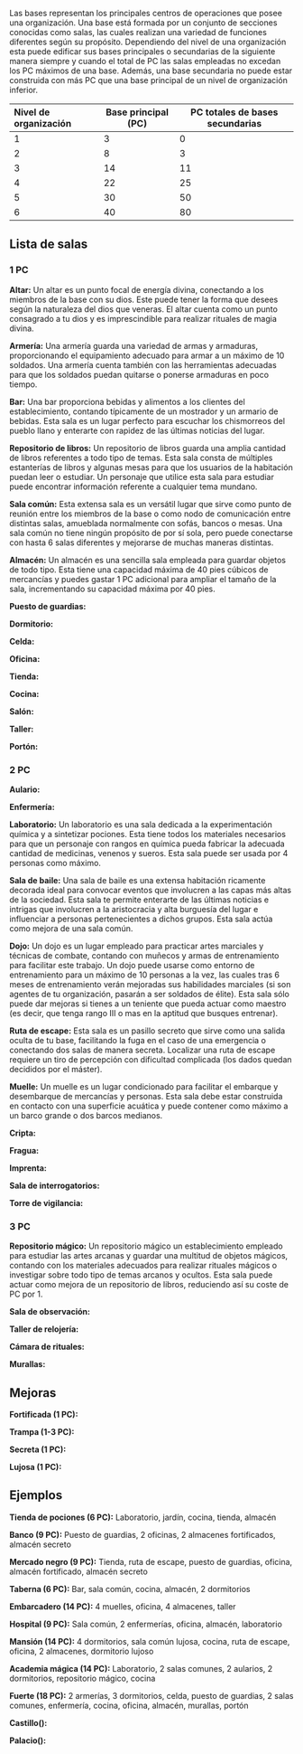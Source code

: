 Las bases representan los principales centros de operaciones que posee una organización. Una base está formada por un conjunto de secciones conocidas como salas, las cuales realizan una variedad de funciones diferentes según su propósito. Dependiendo del nivel de una organización esta puede edificar sus bases principales o secundarias de la siguiente manera siempre y cuando el total de PC las salas empleadas no excedan los PC máximos de una base. Además, una base secundaria no puede estar construida con más PC que una base principal de un nivel de organización inferior.

| Nivel de organización | Base principal (PC) | PC totales de bases secundarias |
| :-------------------- | ------------------- | ------------------------------- |
| 1                     | 3                   | 0                               |
| 2                     | 8                   | 3                               |
| 3                     | 14                  | 11                              |
| 4                     | 22                  | 25                              |
| 5                     | 30                  | 50                              |
| 6                     | 40                  | 80                              |

## Lista de salas

### 1 PC

**Altar:** Un altar es un punto focal de energía divina, conectando a los miembros de la base con su dios. Este puede tener la forma que desees según la naturaleza del dios que veneras. El altar cuenta como un punto consagrado a tu dios y es imprescindible para realizar rituales de magia divina. 

**Armería:** Una armería guarda una variedad de armas y armaduras, proporcionando el equipamiento adecuado para armar a un máximo de 10 soldados. Una armería cuenta también con las herramientas adecuadas para que los soldados puedan quitarse o ponerse armaduras en poco tiempo.

**Bar:** Una bar proporciona bebidas y alimentos a los clientes del establecimiento, contando típicamente de un mostrador y un armario de bebidas. Esta sala es un lugar perfecto para escuchar los chismorreos del pueblo llano y enterarte con rapidez de las últimas noticias del lugar. 

**Repositorio de libros:** Un repositorio de libros guarda una amplia cantidad de libros referentes a todo tipo de temas. Esta sala consta de múltiples estanterías de libros y algunas mesas para que los usuarios de la habitación puedan leer o estudiar. Un personaje que utilice esta sala para estudiar puede encontrar información referente a cualquier tema mundano. 

**Sala común:** Esta extensa sala es un versátil lugar que sirve como punto de reunión entre los miembros de la base o como nodo de comunicación entre distintas salas, amueblada normalmente con sofás, bancos o mesas. Una sala común no tiene ningún propósito de por sí sola, pero puede conectarse con hasta 6 salas diferentes y mejorarse de muchas maneras distintas.

**Almacén:** Un almacén es una sencilla sala empleada para guardar objetos de todo tipo. Esta tiene una capacidad máxima de 40 pies cúbicos de mercancías y puedes gastar 1 PC adicional para ampliar el tamaño de la sala, incrementando su capacidad máxima por 40 pies.

**Puesto de guardias:**

**Dormitorio:** 

**Celda:** 

**Oficina:** 

**Tienda:** 

**Cocina:**  

**Salón:**

**Taller:**

**Portón:**

### 2 PC

**Aulario:**

**Enfermería:**

**Laboratorio:** Un laboratorio es una sala dedicada a la experimentación química y a sintetizar pociones. Esta tiene todos los materiales necesarios para que un personaje con rangos en química pueda fabricar la adecuada cantidad de medicinas, venenos y sueros. Esta sala puede ser usada por 4 personas como máximo.

**Sala de baile:** Una sala de baile es una extensa habitación ricamente decorada ideal para convocar eventos que involucren a las capas más altas de la sociedad. Esta sala te permite enterarte de las últimas noticias e intrigas que involucren a la aristocracia y alta burguesía del lugar e influenciar a personas pertenecientes a dichos grupos. Esta sala actúa como mejora de una sala común.

**Dojo:** Un dojo es un lugar empleado para practicar artes marciales y técnicas de combate, contando con muñecos y armas de entrenamiento para facilitar este trabajo. Un dojo puede usarse como entorno de entrenamiento para un máximo de 10 personas a la vez, las cuales tras 6 meses de entrenamiento verán mejoradas sus habilidades marciales (si son agentes de tu organización, pasarán a ser soldados de élite). Esta sala sólo puede dar mejoras si tienes a un teniente que pueda actuar como maestro (es decir, que tenga rango III o mas en la aptitud que busques entrenar).

**Ruta de escape:** Esta sala es un pasillo secreto que sirve como una salida oculta de tu base, facilitando la fuga en el caso de una emergencia o conectando dos salas de manera secreta. Localizar una ruta de escape requiere un tiro de percepción con dificultad complicada (los dados quedan decididos por el máster).

**Muelle:** Un muelle es un lugar condicionado para facilitar el embarque y desembarque de mercancías y personas. Esta sala debe estar construida en contacto con una superficie acuática y puede contener como máximo a un barco grande o dos barcos medianos.

**Cripta:**

**Fragua:**

**Imprenta:**

**Sala de interrogatorios:**

**Torre de vigilancia:**

### 3 PC

**Repositorio mágico:** Un repositorio mágico un establecimiento empleado para estudiar las artes arcanas y guardar una multitud de objetos mágicos, contando con los materiales adecuados para realizar rituales mágicos o investigar sobre todo tipo de temas arcanos y ocultos. Esta sala puede actuar como mejora de un repositorio de libros, reduciendo así su coste de PC por 1.

**Sala de observación:**

**Taller de relojería:**

**Cámara de rituales:**

**Murallas:**

## Mejoras

**Fortificada (1 PC):** 

**Trampa (1-3 PC):** 

**Secreta (1 PC):** 

**Lujosa (1 PC):**

## Ejemplos

**Tienda de pociones (6 PC):** Laboratorio, jardín, cocina, tienda, almacén

**Banco (9 PC):** Puesto de guardias, 2 oficinas, 2 almacenes fortificados, almacén secreto

**Mercado negro (9 PC):** Tienda, ruta de escape, puesto de guardias, oficina, almacén fortificado, almacén secreto

**Taberna (6 PC):** Bar, sala común, cocina, almacén, 2 dormitorios

**Embarcadero (14 PC):** 4 muelles, oficina, 4 almacenes, taller

**Hospital (9 PC):** Sala común, 2 enfermerías, oficina, almacén, laboratorio

**Mansión (14 PC):** 4 dormitorios, sala común lujosa, cocina, ruta de escape, oficina, 2 almacenes, dormitorio lujoso

**Academia mágica (14 PC):** Laboratorio, 2 salas comunes, 2 aularios, 2 dormitorios, repositorio mágico, cocina 

**Fuerte (18 PC):** 2 armerías, 3 dormitorios, celda, puesto de guardias, 2 salas comunes, enfermería, cocina, oficina, almacén, murallas, portón 

**Castillo():**

**Palacio():**